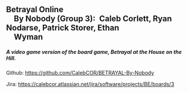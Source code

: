 
Betrayal Online                                                
&emsp;By Nobody (Group 3):&ensp;Caleb Corlett, Ryan Nodarse, Patrick Storer, Ethan         
&emsp;Wyman 
---

##### A video game version of the board game, Betrayal at the House on the Hill.

 

Github:
https://github.com/CalebCOR/BETRAYAL-By-Nobody

Jira:
https://calebcor.atlassian.net/jira/software/projects/BE/boards/3
